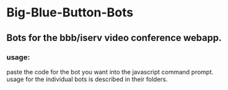 # Big-Blue-Button-Bots


## Bots for the bbb/iserv video conference webapp.

### usage:

paste the code for the bot you want into the javascript command prompt.
usage for the individual bots is described in their folders.
